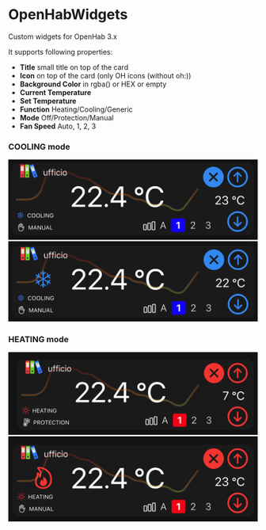 # OpenHabWidgets
Custom widgets for OpenHab 3.x 

It supports following properties:

- **Title** small title on top of the card
- **Icon** on top of the card (only OH icons (without oh:))
- **Background Color** in rgba() or HEX or empty
- **Current Temperature** 
- **Set Temperature**
- **Function** Heating/Cooling/Generic
- **Mode** Off/Protection/Manual
- **Fan Speed** Auto, 1, 2, 3

### COOLING mode
![cooling off](cooling_off.png)
![cooling off](cooling_on.png)

### HEATING mode
![cooling off](heating_off.png)
![cooling off](heating_on.png)
